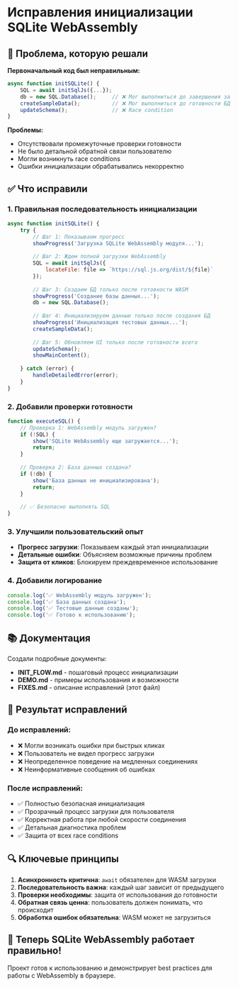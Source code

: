 # Исправления инициализации SQLite WebAssembly

## 🐛 Проблема, которую решали

**Первоначальный код был неправильным:**
```javascript
async function initSQLite() {
    SQL = await initSqlJs({...});
    db = new SQL.Database();     // ❌ Мог выполниться до завершения загрузки
    createSampleData();          // ❌ Мог выполниться до готовности БД
    updateSchema();              // ❌ Race condition
}
```

**Проблемы:**
- Отсутствовали промежуточные проверки готовности
- Не было детальной обратной связи пользователю  
- Могли возникнуть race conditions
- Ошибки инициализации обрабатывались некорректно

## ✅ Что исправили

### 1. Правильная последовательность инициализации
```javascript
async function initSQLite() {
    try {
        // Шаг 1: Показываем прогресс
        showProgress('Загрузка SQLite WebAssembly модуля...');
        
        // Шаг 2: Ждем полной загрузки WebAssembly
        SQL = await initSqlJs({
            locateFile: file => `https://sql.js.org/dist/${file}`
        });
        
        // Шаг 3: Создаем БД только после готовности WASM
        showProgress('Создание базы данных...');
        db = new SQL.Database();
        
        // Шаг 4: Инициализируем данные только после создания БД
        showProgress('Инициализация тестовых данных...');
        createSampleData();
        
        // Шаг 5: Обновляем UI только после готовности всего
        updateSchema();
        showMainContent();
        
    } catch (error) {
        handleDetailedError(error);
    }
}
```

### 2. Добавили проверки готовности
```javascript
function executeSQL() {
    // Проверка 1: WebAssembly модуль загружен?
    if (!SQL) {
        show('SQLite WebAssembly еще загружается...');
        return;
    }
    
    // Проверка 2: База данных создана?
    if (!db) {
        show('База данных не инициализирована');
        return;
    }
    
    // ✅ Безопасно выполнять SQL
}
```

### 3. Улучшили пользовательский опыт
- **Прогресс загрузки**: Показываем каждый этап инициализации
- **Детальные ошибки**: Объясняем возможные причины проблем
- **Защита от кликов**: Блокируем преждевременное использование

### 4. Добавили логирование
```javascript
console.log('✅ WebAssembly модуль загружен');
console.log('✅ База данных создана'); 
console.log('✅ Тестовые данные созданы');
console.log('✅ Готово к использованию');
```

## 📚 Документация

Создали подробные документы:
- **INIT_FLOW.md** - пошаговый процесс инициализации
- **DEMO.md** - примеры использования и возможности
- **FIXES.md** - описание исправлений (этот файл)

## 🎯 Результат исправлений

### До исправлений:
- ❌ Могли возникать ошибки при быстрых кликах
- ❌ Пользователь не видел прогресс загрузки
- ❌ Неопределенное поведение на медленных соединениях
- ❌ Неинформативные сообщения об ошибках

### После исправлений:
- ✅ Полностью безопасная инициализация
- ✅ Прозрачный процесс загрузки для пользователя
- ✅ Корректная работа при любой скорости соединения  
- ✅ Детальная диагностика проблем
- ✅ Защита от всех race conditions

## 🔍 Ключевые принципы

1. **Асинхронность критична**: `await` обязателен для WASM загрузки
2. **Последовательность важна**: каждый шаг зависит от предыдущего
3. **Проверки необходимы**: защита от использования до готовности
4. **Обратная связь ценна**: пользователь должен понимать, что происходит
5. **Обработка ошибок обязательна**: WASM может не загрузиться

## 🚀 Теперь SQLite WebAssembly работает правильно!

Проект готов к использованию и демонстрирует best practices для работы с WebAssembly в браузере.